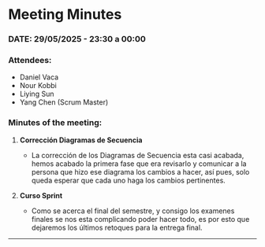 # Meeting Minutes  

### DATE: 29/05/2025 - 23:30 a 00:00

### Attendees:  
- Daniel Vaca   
- Nour Kobbi  
- Liying Sun  
- Yang Chen  (Scrum Master)


### Minutes of the meeting:  
1. **Corrección Diagramas de Secuencia**
   - La corrección de los Diagramas de Secuencia esta casi acabada, hemos acabado la primera fase que era revisarlo y comunicar a la persona que hizo ese diagrama los cambios a hacer, así pues, solo queda esperar que cada uno haga los cambios pertinentes.

2. **Curso Sprint**
   - Como se acerca el final del semestre, y consigo los examenes finales se nos esta complicando poder hacer todo, es por esto que dejaremos los últimos retoques para la entrega final.
---
